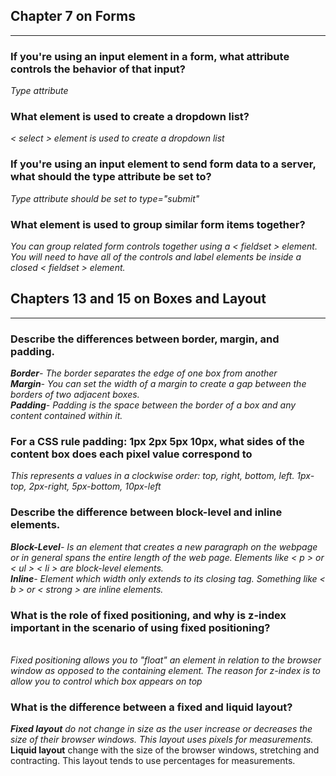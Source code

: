 <h2>Chapter 7 on Forms</h2>
<hr  />

<p><h3>If you're using an input element in a form, what attribute controls the behavior of that input?</h3>
<p><i> Type attribute</i>


<p><h3>What element is used to create a dropdown list?</h3>
<p><i> < select > element is used to create a dropdown list</i>

<p><h3>If you're using an input element to send form data to a server, what should the type attribute be set to?</h3>
    <p><i>Type attribute should be set to type="submit"</i>

<p><h3>What element is used to group similar form items together?</h3>
<p><i> You can group related form controls together using a < fieldset > element. You will need to have all of the controls and label elements be inside a closed < fieldset > element. </i>

<h2>Chapters 13 and 15 on Boxes and Layout</h2>

<hr  />

<p><h3>Describe the differences between border, margin, and padding.</h3></p>

<i>
<b>Border</b>- The border separates the edge of one box from another
<br>
<b>Margin</b>- You can set the width of a margin to create a gap between the borders of two adjacent boxes.
<br>
<b>Padding</b>- Padding is the space between the border of a box and any content contained within it.
</i>
<br>

<p><h3>For a CSS rule padding: 1px 2px 5px 10px, what sides of the content box does each pixel value correspond to</h3></p>
     <i>This represents a values in a clockwise order: top, right, bottom, left. 1px-top, 2px-right, 5px-bottom, 10px-left</i>
<br>

<p><h3>Describe the difference between block-level and inline elements.</h3></p>
        <i><b>Block-Level</b>- Is an element that creates a new paragraph on the webpage or in general spans the entire length of the web page. Elements like < p > or < ul > < li > are block-level elements. </i>
        <br>
        <i><b>Inline</b>- Element which width only extends to its closing tag. Something like < b > or < strong > are inline elements. </i>

<p><h3>What is the role of fixed positioning, and why is z-index important in the scenario of using fixed positioning?</h3></p>
<br>
       <i> Fixed positioning allows you to "float" an element in relation to the browser window as opposed to the containing element. The reason for z-index is to allow you to control which box appears on top </i>


<p><h3>What is the difference between a fixed and liquid layout?</h3></p>
 <i> <b>Fixed layout</b> do not change in size as the user increase or decreases the size of their browser windows. This layout uses pixels for measurements. </i>
<br>
      <b>Liquid layout</b> change with the size of the browser windows, stretching and contracting. This layout tends to use percentages for measurements.</i>     
